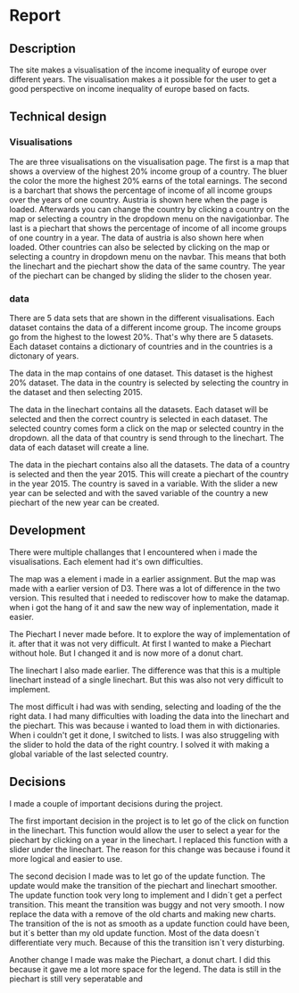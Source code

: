 # Report

## Description
The site makes a visualisation of the income inequality of europe over different years. The visualisation makes a it possible for the user to get a good perspective on income inequality of europe based on facts.

## Technical design
### Visualisations
The are three visualisations on the visualisation page. The first is a map that shows a overview of the highest 20% income group of a country. The bluer the color the more the highest 20% earns of the total earnings. The second is a barchart that shows the percentage of income of all income groups over the years of one country. Austria is shown here when the page is loaded. Afterwards you can change the country by clicking a country on the map or selecting a country in the dropdown menu on the navigationbar. The last is a piechart that shows the percentage of income of all income groups of one country in a year. The data of austria is also shown here when loaded. Other countries can also be selected by clicking on the map or selecting a country in dropdown menu on the navbar. This means that both the linechart and the piechart show the data of the same country. The year of the piechart can be changed by sliding the slider to the chosen year.

### data
There are 5 data sets that are shown in the different visualisations. Each dataset contains the data of a different income group. The income groups go from the highest to the lowest 20%. That's why there are 5 datasets. Each dataset contains a dictionary of countries and in the countries is a dictonary of years.

The data in the map contains of one dataset. This dataset is the highest 20% dataset. The data in the country is selected by selecting the country in the dataset and then selecting 2015.

The data in the linechart contains all the datasets. Each dataset will be selected and then the correct country is selected in each dataset. The selected country comes form a click on the map or selected country in the dropdown. all the data of that country is send through to the linechart. The data of each dataset will create a line.

The data in the piechart contains also all the datasets. The data of a country is selected and then the year 2015. This will create a piechart of the country in the year 2015. The country is saved in a variable. With the slider a new year can be selected and with the saved variable of the country a new piechart of the new year can be created.

## Development
There were multiple challanges that I encountered when i made the visualisations. Each element had it's own difficulties.

The map was a element i made in a earlier assignment. But the map was made with a earlier version of D3. There was a lot of difference in the two version. This resulted that i needed to rediscover how to make the datamap. when i got the hang of it and saw the new way of inplementation, made it easier.

The Piechart I never made before. It to explore the way of implementation of it. after that it was not very difficult. At first I wanted to make a Piechart without hole. But I changed it and is now more of a donut chart.

The linechart I also made earlier. The difference was that this is a multiple linechart instead of a single linechart. But this was also not very difficult to implement.

The most difficult i had was with sending, selecting and loading of the the right data. I had many difficulties with loading the data into the linechart and the piechart. This was because i wanted to load them in with dictionaries. When i couldn't get it done, I switched to lists. I was also struggeling with the slider to hold the data of the right country. I solved it with making a global variable of the last selected country.

## Decisions
I made a couple of important decisions during the project.

The first important decision in the project is to let go of the click on function in the linechart. This function would allow the user to select a year for the piechart by clicking on a year in the linechart. I replaced this function with a slider under the linechart. The reason for this change was because i found it more logical and easier to use.

The second decision I made was to let go of the update function. The update would make the transition of the piechart and linechart smoother. The update function took very long to implement and I didn´t get a perfect transition. This meant the transition was buggy and not very smooth. I now replace the data with a remove of the old charts and making new charts. The transition of the is not as smooth as a update function could have been, but it´s better than my old update function. Most of the data doesn´t differentiate very much. Because of this the transition isn´t very disturbing.

Another change I made was make the Piechart, a donut chart. I did this because it gave me a lot more space for the legend. The data is still in the piechart is still very seperatable and
